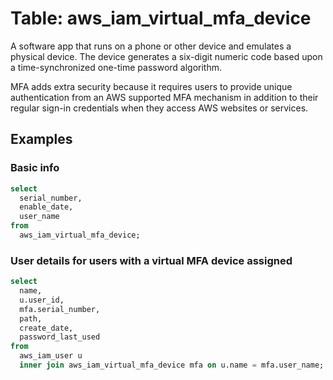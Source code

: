 # Table: aws_iam_virtual_mfa_device

A software app that runs on a phone or other device and emulates a physical device. The device generates a six-digit numeric code based upon a time-synchronized one-time password algorithm.

MFA adds extra security because it requires users to provide unique authentication from an AWS supported MFA mechanism in addition to their regular sign-in credentials when they access AWS websites or services.

## Examples

### Basic info

```sql
select
  serial_number,
  enable_date,
  user_name
from
  aws_iam_virtual_mfa_device;
```

### User details for users with a virtual MFA device assigned

```sql
select
  name,
  u.user_id,
  mfa.serial_number,
  path,
  create_date,
  password_last_used
from
  aws_iam_user u
  inner join aws_iam_virtual_mfa_device mfa on u.name = mfa.user_name;
```
